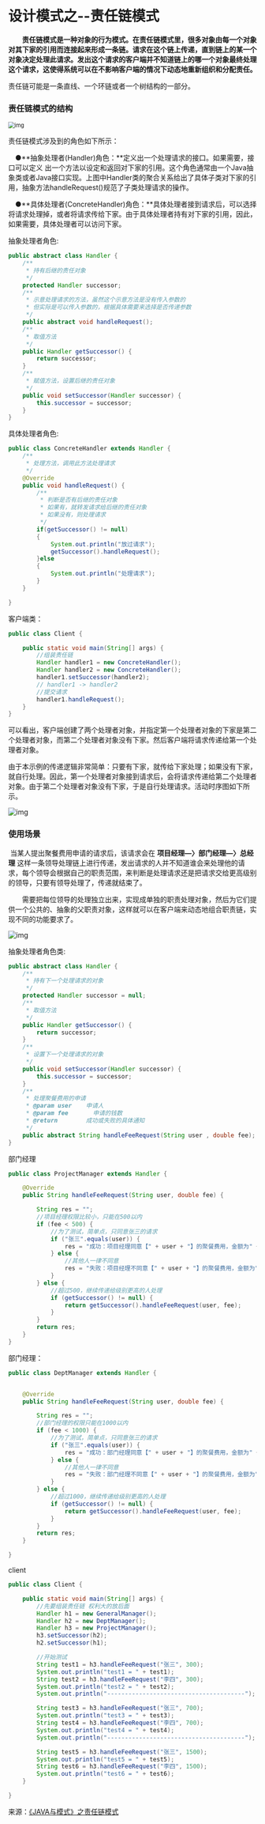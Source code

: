 # 设计模式之--责任链模式

　　**责任链模式是一种对象的行为模式。在责任链模式里，很多对象由每一个对象对其下家的引用而连接起来形成一条链。请求在这个链上传递，直到链上的某一个对象决定处理此请求。发出这个请求的客户端并不知道链上的哪一个对象最终处理这个请求，这使得系统可以在不影响客户端的情况下动态地重新组织和分配责任。**

责任链可能是一条直线、一个环链或者一个树结构的一部分。

### 责任链模式的结构

<img src="../../../images/设计模式/img1.png" alt="img" style="zoom: 80%;" />

责任链模式涉及到的角色如下所示：

　●**抽象处理者(Handler)角色：**定义出一个处理请求的接口。如果需要，接口可以定义 出一个方法以设定和返回对下家的引用。这个角色通常由一个Java抽象类或者Java接口实现。上图中Handler类的聚合关系给出了具体子类对下家的引用，抽象方法handleRequest()规范了子类处理请求的操作。

　●**具体处理者(ConcreteHandler)角色：**具体处理者接到请求后，可以选择将请求处理掉，或者将请求传给下家。由于具体处理者持有对下家的引用，因此，如果需要，具体处理者可以访问下家。

抽象处理者角色:

```java
public abstract class Handler {
    /**
     * 持有后继的责任对象
     */
    protected Handler successor;
    /**
     * 示意处理请求的方法，虽然这个示意方法是没有传入参数的
     * 但实际是可以传入参数的，根据具体需要来选择是否传递参数
     */
    public abstract void handleRequest();
    /**
     * 取值方法
     */
    public Handler getSuccessor() {
        return successor;
    }
    /**
     * 赋值方法，设置后继的责任对象
     */
    public void setSuccessor(Handler successor) {
        this.successor = successor;
    }
}
```

具体处理者角色:

```java
public class ConcreteHandler extends Handler {
    /**
     * 处理方法，调用此方法处理请求
     */
    @Override
    public void handleRequest() {
        /**
         * 判断是否有后继的责任对象
         * 如果有，就转发请求给后继的责任对象
         * 如果没有，则处理请求
         */
        if(getSuccessor() != null)
        {            
            System.out.println("放过请求");
            getSuccessor().handleRequest();            
        }else
        {            
            System.out.println("处理请求");
        }
    }

}
```

客户端类：

```java
public class Client {

    public static void main(String[] args) {
        //组装责任链
        Handler handler1 = new ConcreteHandler();
        Handler handler2 = new ConcreteHandler();
        handler1.setSuccessor(handler2);
        // handler1 -> handler2
        //提交请求
        handler1.handleRequest();
    }
}
```

​		可以看出，客户端创建了两个处理者对象，并指定第一个处理者对象的下家是第二个处理者对象，而第二个处理者对象没有下家。然后客户端将请求传递给第一个处理者对象。

​		由于本示例的传递逻辑非常简单：只要有下家，就传给下家处理；如果没有下家，就自行处理。因此，第一个处理者对象接到请求后，会将请求传递给第二个处理者对象。由于第二个处理者对象没有下家，于是自行处理请求。活动时序图如下所示。

![img](../../../images/设计模式/zerenlianshixu.png)

### 使用场景

​		当某人提出聚餐费用申请的请求后，该请求会在 **项目经理—〉部门经理—〉总经理** 这样一条领导处理链上进行传递，发出请求的人并不知道谁会来处理他的请求，每个领导会根据自己的职责范围，来判断是处理请求还是把请求交给更高级别的领导，只要有领导处理了，传递就结束了。

　　需要把每位领导的处理独立出来，实现成单独的职责处理对象，然后为它们提供一个公共的、抽象的父职责对象，这样就可以在客户端来动态地组合职责链，实现不同的功能要求了。

![img](../../../images/设计模式/zerenlianshili.png)

抽象处理者角色类:

```java
public abstract class Handler {
    /**
     * 持有下一个处理请求的对象
     */
    protected Handler successor = null;
    /**
     * 取值方法
     */
    public Handler getSuccessor() {
        return successor;
    }
    /**
     * 设置下一个处理请求的对象
     */
    public void setSuccessor(Handler successor) {
        this.successor = successor;
    }
    /**
     * 处理聚餐费用的申请
     * @param user    申请人
     * @param fee    	申请的钱数
     * @return        成功或失败的具体通知
     */
    public abstract String handleFeeRequest(String user , double fee);
}
```

部门经理

```java
public class ProjectManager extends Handler {

    @Override
    public String handleFeeRequest(String user, double fee) {

        String res = "";
        //项目经理权限比较小，只能在500以内
        if (fee < 500) {
            //为了测试，简单点，只同意张三的请求
            if ("张三".equals(user)) {
                res = "成功：项目经理同意【" + user + "】的聚餐费用，金额为" + fee + "元";
            } else {
                //其他人一律不同意
                res = "失败：项目经理不同意【" + user + "】的聚餐费用，金额为" + fee + "元";
            }
        } else {
            //超过500，继续传递给级别更高的人处理
            if (getSuccessor() != null) {
                return getSuccessor().handleFeeRequest(user, fee);
            }
        }
        return res;
    }
}
```

部门经理：

```java
public class DeptManager extends Handler {


    @Override
    public String handleFeeRequest(String user, double fee) {

        String res = "";
        //部门经理的权限只能在1000以内
        if (fee < 1000) {
            //为了测试，简单点，只同意张三的请求
            if ("张三".equals(user)) {
                res = "成功：部门经理同意【" + user + "】的聚餐费用，金额为" + fee + "元";
            } else {
                //其他人一律不同意
                res = "失败：部门经理不同意【" + user + "】的聚餐费用，金额为" + fee + "元";
            }
        } else {
            //超过1000，继续传递给级别更高的人处理
            if (getSuccessor() != null) {
                return getSuccessor().handleFeeRequest(user, fee);
            }
        }
        return res;
    }

}
```

client

```java
public class Client {

    public static void main(String[] args) {
        //先要组装责任链 权利大的放后面
        Handler h1 = new GeneralManager();
        Handler h2 = new DeptManager();
        Handler h3 = new ProjectManager();
        h3.setSuccessor(h2);
        h2.setSuccessor(h1);

        //开始测试
        String test1 = h3.handleFeeRequest("张三", 300);
        System.out.println("test1 = " + test1);
        String test2 = h3.handleFeeRequest("李四", 300);
        System.out.println("test2 = " + test2);
        System.out.println("---------------------------------------");

        String test3 = h3.handleFeeRequest("张三", 700);
        System.out.println("test3 = " + test3);
        String test4 = h3.handleFeeRequest("李四", 700);
        System.out.println("test4 = " + test4);
        System.out.println("---------------------------------------");

        String test5 = h3.handleFeeRequest("张三", 1500);
        System.out.println("test5 = " + test5);
        String test6 = h3.handleFeeRequest("李四", 1500);
        System.out.println("test6 = " + test6);
    }

}
```



来源：[《JAVA与模式》之责任链模式](https://www.cnblogs.com/java-my-life/archive/2012/05/28/2516865.html)

